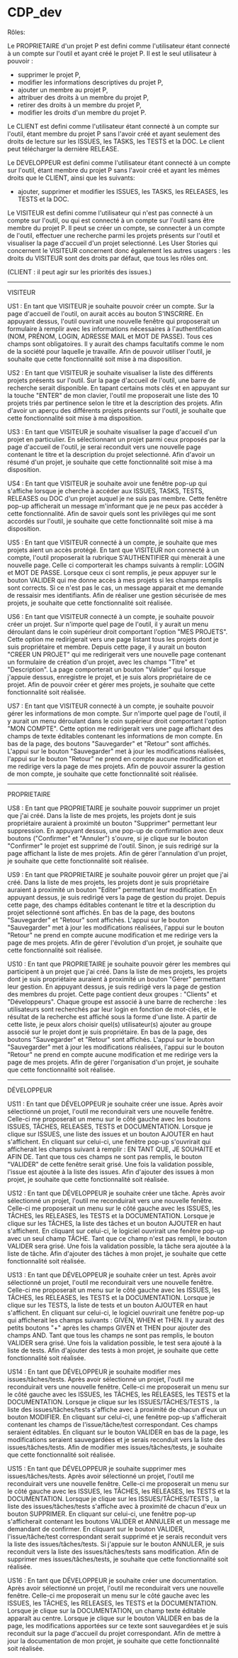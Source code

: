 # CDP_dev

Rôles:

Le PROPRIETAIRE d'un projet P est defini comme l'utilisateur étant connecté à un compte sur l'outil et ayant créé le projet P. Il est le seul utilisateur à pouvoir :
 - supprimer le projet P,
 - modifier les informations descriptives du projet P,
 - ajouter un membre au projet P,
 - attribuer des droits à un membre du projet P,
 - retirer des droits à un membre du projet P,
 - modifier les droits d'un membre du projet P.

Le CLIENT est defini comme l'utilisateur étant connecté à un compte sur l'outil, étant membre du projet P sans l'avoir créé et ayant seulement des droits de lecture sur les ISSUES, les TASKS, les TESTS et la DOC. Le client peut télécharger la dernière RELEASE.

Le DEVELOPPEUR est defini comme l'utilisateur étant connecté à un compte sur l'outil, étant membre du projet P sans l'avoir créé et ayant les mêmes droits que le CLIENT, ainsi que les suivants:
 - ajouter, supprimer et modifier les ISSUES, les TASKS, les RELEASES, les TESTS et la DOC.

Le VISITEUR est defini comme l'utilisateur qui n'est pas connecté à un compte sur l'outil, ou qui est connecté à un compte sur l'outil sans être membre du projet P. Il peut se créer un compte, se connecter à un compte de l'outil, effectuer une recherche parmi les projets présents sur l'outil et visualiser la page d'accueil d'un projet selectionné. Les User Stories qui concernent le VISITEUR concernent donc également les autres usagers : les droits du VISITEUR sont des droits par défaut, que tous les rôles ont.

(CLIENT : il peut agir sur les priorités des issues.)

************************************************************************************************************************************

VISITEUR

US1 : En tant que VISITEUR
      je souhaite pouvoir créer un compte. Sur la page d'accueil de l'outil, on aurait accès au bouton S'INSCRIRE. En appuyant dessus, l'outil ouvrirait une nouvelle fenêtre qui proposerait un formulaire à remplir avec les informations nécessaires à l'authentification (NOM, PRÉNOM, LOGIN, ADRESSE MAIL et MOT DE PASSE). Tous ces champs sont obligatoires. Il y aurait des champs facultatifs comme le nom de la société pour laquelle je travaille.
      Afin de pouvoir utiliser l'outil, je souhaite que cette fonctionnalité soit mise à ma disposition.

US2 : En tant que VISITEUR
       je souhaite visualiser la liste des différents projets présents sur l'outil. Sur la page d'accueil de l'outil, une barre de recherche serait disponible. En tapant certains mots clés et en appuyant sur la touche "ENTER" de mon clavier, l'outil me proposerait une liste des 10 projets triés par pertinence selon le titre et la description des projets.
       Afin d'avoir un aperçu des différents projets présents sur l'outil, je souhaite que cette fonctionnalité soit mise à ma disposition.

US3 : En tant que VISITEUR
        je souhaite visualiser la page d'accueil d'un projet en particulier. En sélectionnant un projet parmi ceux proposés par la page d'accueil de l'outil, je serai reconduit vers une nouvelle page contenant le titre et la description du projet selectionné.
        Afin d'avoir un résumé d'un projet, je souhaite que cette fonctionnalité soit mise à ma disposition.

US4 : En tant que VISITEUR
        je souhaite avoir une fenêtre pop-up qui s'affiche lorsque je cherche à accéder aux ISSUES, TASKS, TESTS, RELEASES ou DOC d'un projet auquel je ne suis pas membre. Cette fenêtre pop-up afficherait un message m'informant que je ne peux pas accéder à cette fonctionnalité.
        Afin de savoir quels sont les privilèges qui me sont accordés sur l'outil, je souhaite que cette fonctionnalité soit mise à ma disposition.

US5 : En tant que VISITEUR connecté à un compte,
        je souhaite que mes projets aient un accès protégé. En tant que VISITEUR non connecté à un compte, l'outil proposerait la rubrique S'AUTHENTIFIER qui mènerait à une nouvelle page. Celle ci comporterait les champs suivants à remplir: LOGIN et MOT DE PASSE. Lorsque ceux ci sont remplis, je peux appuyer sur le bouton VALIDER qui me donne accès à mes projets si les champs remplis sont corrects. Si ce n'est pas le cas, un message apparait et me demande de ressaisir mes identifiants.
        Afin de réaliser une gestion sécurisée de mes projets, je souhaite que cette fonctionnalité soit réalisée.

US6 : En tant que VISITEUR connecté à un compte,
        je souhaite pouvoir créer un projet. Sur n'importe quel page de l'outil, il y aurait un menu déroulant dans le coin supérieur droit comportant l'option "MES PROJETS". Cette option me redirigerait vers une page listant tous les projets dont je suis propriétaire et membre. Depuis cette page, il y aurait un bouton "CREER UN PROJET" qui me redirigerait vers une nouvelle page contenant un formulaire de création d'un projet, avec les champs "Titre" et "Description". La page comporterait un bouton "Valider" qui lorsque j'appuie dessus, enregistre le projet, et je suis alors propriétaire de ce projet.
        Afin de pouvoir créer et gérer mes projets, je souhaite que cette fonctionnalité soit réalisée.

US7 : En tant que VISITEUR connecté à un compte,
        je souhaite pouvoir gérer les informations de mon compte. Sur n'importe quel page de l'outil, il y aurait un menu déroulant dans le coin supérieur droit comportant l'option "MON COMPTE". Cette option me redirigerait vers une page affichant des champs de texte éditables contenant les informations de mon compte. En bas de la page, des boutons "Sauvegarder" et "Retour" sont affichés. L'appui sur le bouton "Sauvegarder" met à jour les modifications réalisées, l'appui sur le bouton "Retour" ne prend en compte aucune modification et me redirige vers la page de mes projets.
        Afin de pouvoir assurer la gestion de mon compte, je souhaite que cette fonctionnalité soit réalisée.

************************************************************************************************************************************

PROPRIETAIRE

US8 : En tant que PROPRIETAIRE
      je souhaite pouvoir supprimer un projet que j'ai créé. Dans la liste de mes projets, les projets dont je suis propriétaire auraient à proximité un bouton "Supprimer" permettant leur suppression. En appuyant dessus, une pop-up de confirmation avec deux boutons ("Confirmer" et "Annuler") s'ouvre, si je clique sur le bouton "Confirmer" le projet est supprimé de l'outil. Sinon, je suis redirigé sur la page affichant la liste de mes projets.
      Afin de gérer l'annulation d'un projet, je souhaite que cette fonctionnalité soit réalisée.

US9 : En tant que PROPRIETAIRE
      je souhaite pouvoir gérer un projet que j'ai créé. Dans la liste de mes projets, les projets dont je suis propriétaire auraient à proximité un bouton "Editer" permettant leur modification. En appuyant dessus, je suis redirigé vers la page de gestion du projet. Depuis cette page, des champs éditables contenant le titre et la description du projet sélectionné sont affichés. En bas de la page, des boutons "Sauvegarder" et "Retour" sont affichés. L'appui sur le bouton "Sauvegarder" met à jour les modifications réalisées, l'appui sur le bouton "Retour" ne prend en compte aucune modification et me redirige vers la page de mes projets.
      Afin de gérer l'évolution d'un projet, je souhaite que cette fonctionnalité soit réalisée.

US10 : En tant que PROPRIETAIRE
      je souhaite pouvoir gérer les membres qui participent à un projet que j'ai créé. Dans la liste de mes projets, les projets dont je suis propriétaire auraient à proximité un bouton "Gérer" permettant leur gestion. En appuyant dessus, je suis redirigé vers la page de gestion des membres du projet. Cette page contient deux groupes : "Clients" et "Développeurs". Chaque groupe est associé à une barre de recherche : les utilisateurs sont recherchés par leur login en fonction de mot-clés, et le résultat de la recherche est affiché sous la forme d'une liste. A partir de cette liste, je peux alors choisir quel(s) utilisateur(s) ajouter au groupe associé sur le projet dont je suis propriétaire. En bas de la page, des boutons "Sauvegarder" et "Retour" sont affichés. L'appui sur le bouton "Sauvegarder" met à jour les modifications réalisées, l'appui sur le bouton "Retour" ne prend en compte aucune modification et me redirige vers la page de mes projets.
      Afin de gérer l'organisation d'un projet, je souhaite que cette fonctionnalité soit réalisée.

************************************************************************************************************************************

DÉVELOPPEUR

US11 : En tant que DÉVELOPPEUR
      je souhaite créer une issue. Après avoir sélectionné un projet, l'outil me reconduirait vers une nouvelle fenêtre. Celle-ci me proposerait un menu sur le côté gauche avec les boutons ISSUES, TÂCHES, RELEASES, TESTS et DOCUMENTATION. Lorsque je clique sur ISSUES, une liste des issues et un bouton AJOUTER en haut s'affichent. En cliquant sur celui-ci, une fenêtre pop-up s'ouvrirait qui afficherait les champs suivant à remplir : EN TANT QUE, JE SOUHAITE et AFIN DE. Tant que tous ces champs ne sont pas remplis, le bouton "VALIDER" de cette fenêtre serait grisé. Une fois la validation possible, l'issue est ajoutée à la liste des issues.
      Afin d'ajouter des issues à mon projet, je souhaite que cette fonctionnalité soit réalisée.

US12 : En tant que DÉVELOPPEUR
      je souhaite créer une tâche. Après avoir sélectionné un projet, l'outil me reconduirait vers une nouvelle fenêtre. Celle-ci me proposerait un menu sur le côté gauche avec les ISSUES, les TÂCHES, les RELEASES, les TESTS et la DOCUMENTATION. Lorsque je clique sur les TÂCHES, la liste des tâches et un bouton AJOUTER en haut s'affichent. En cliquant sur celui-ci, le logiciel ouvrirait une fenêtre pop-up avec un seul champ TÂCHE. Tant que ce champ n'est pas rempli, le bouton VALIDER sera grisé. Une fois la validation possible, la tâche sera ajoutée à la liste de tâche.
      Afin d'ajouter des tâches à mon projet, je souhaite que cette fonctionnalité soit réalisée.

US13 : En tant que DÉVELOPPEUR
       je souhaite créer un test. Après avoir sélectionné un projet, l'outil me reconduirait vers une nouvelle fenêtre. Celle-ci me proposerait un menu sur le côté gauche avec les ISSUES, les TÂCHES, les RELEASES, les TESTS et la DOCUMENTATION. Lorsque je clique sur les TESTS, la liste de tests et un bouton AJOUTER en haut s'affichent. En cliquant sur celui-ci, le logiciel ouvrirait une fenêtre pop-up qui afficherait les champs suivants : GIVEN, WHEN et THEN. Il y aurait des petits boutons "+" après les champs GIVEN et THEN pour ajouter des champs AND. Tant que tous les champs ne sont pas remplis, le bouton VALIDER sera grisé. Une fois la validation possible, le test sera ajouté à la liste de tests.
       Afin d'ajouter des tests à mon projet, je souhaite que cette fonctionnalité soit réalisée.

US14 : En tant que DÉVELOPPEUR
       je souhaite modifier mes issues/tâches/tests. Après avoir sélectionné un projet, l'outil me reconduirait vers une nouvelle fenêtre. Celle-ci me proposerait un menu sur le côté gauche avec les ISSUES, les TÂCHES, les RELEASES, les TESTS et la DOCUMENTATION. Lorsque je clique sur les ISSUES/TÂCHES/TESTS , la liste des issues/tâches/tests s'affiche avec à proximité de chacun d'eux un bouton MODIFIER. En cliquant sur celui-ci, une fenêtre pop-up s'afficherait contenant les champs de l'issue/tâche/test correspondant. Ces champs seraient éditables. En cliquant sur le bouton VALIDER en bas de la page, les modifications seraient sauvegardées et je serais reconduit vers la liste des issues/tâches/tests.
       Afin de modifier mes issues/tâches/tests, je souhaite que cette fonctionnalité soit réalisée.

US15 : En tant que DÉVELOPPEUR
       je souhaite supprimer mes issues/tâches/tests. Après avoir sélectionné un projet, l'outil me reconduirait vers une nouvelle fenêtre. Celle-ci me proposerait un menu sur le côté gauche avec les ISSUES, les TÂCHES, les RELEASES, les TESTS et la DOCUMENTATION. Lorsque je clique sur les ISSUES/TÂCHES/TESTS , la liste des issues/tâches/tests s'affiche avec à proximité de chacun d'eux un bouton SUPPRIMER. En cliquant sur celui-ci, une fenêtre pop-up s'afficherait contenant les boutons VALIDER et ANNULER et un message me demandant de confirmer. En cliquant sur le bouton VALIDER, l'issue/tâche/test correspondant serait supprimé et je serais reconduit vers la liste des issues/tâches/tests. Si j'appuie sur le bouton ANNULER, je suis reconduit vers la liste des issues/tâches/tests sans modification.
       Afin de supprimer mes issues/tâches/tests, je souhaite que cette fonctionnalité soit réalisée.

US16 : En tant que DÉVELOPPEUR
       je souhaite créer une documentation. Après avoir sélectionné un projet, l'outil me reconduirait vers une nouvelle fenêtre. Celle-ci me proposerait un menu sur le côté gauche avec les ISSUES, les TÂCHES, les RELEASES, les TESTS et la DOCUMENTATION. Lorsque je clique sur la DOCUMENTATION, un champ texte éditable apparaît au centre. Lorsque je clique sur le bouton VALIDER en bas de la page, les modifications apportées sur ce texte sont sauvegardées et je suis reconduit sur la page d'accueil du projet correspondant.
       Afin de mettre à jour la documentation de mon projet, je souhaite que cette fonctionnalité soit réalisée.